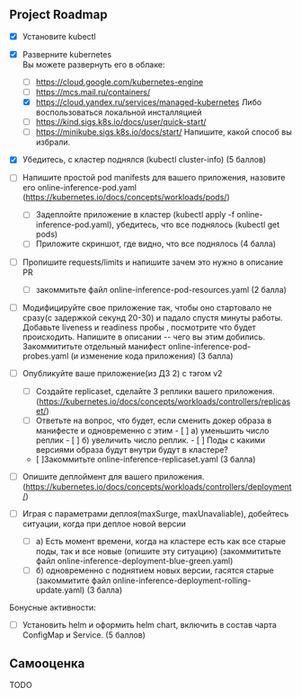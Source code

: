 ## Project Roadmap

- [X] Установите kubectl

- [X] Разверните kubernetes  
    Вы можете развернуть его в облаке:
    - [ ] https://cloud.google.com/kubernetes-engine
    - [ ] https://mcs.mail.ru/containers/
    - [X] https://cloud.yandex.ru/services/managed-kubernetes
    Либо воспользоваться локальной инсталляцией
    - [ ] https://kind.sigs.k8s.io/docs/user/quick-start/
    - [ ] https://minikube.sigs.k8s.io/docs/start/
    Напишите, какой способ вы избрали.
- [X] Убедитесь, с кластер поднялся (kubectl cluster-info) 
(5 баллов)

- [ ] Напишите простой pod manifests для вашего приложения, назовите его online-inference-pod.yaml (https://kubernetes.io/docs/concepts/workloads/pods/)
    - [ ] Задеплойте приложение в кластер (kubectl apply -f online-inference-pod.yaml), убедитесь, что все поднялось (kubectl get pods)
    - [ ] Приложите скриншот, где видно, что все поднялось
(4 балла)

- [ ] Пропишите requests/limits и напишите зачем это нужно в описание PR
    - [ ] закоммитьте файл online-inference-pod-resources.yaml
(2 балла)

- [ ] Модифицируйте свое приложение так, чтобы оно стартовало не сразу(с задержкой секунд 20-30) и падало спустя минуты работы. 
Добавьте liveness и readiness пробы , посмотрите что будет происходить.
Напишите в описании -- чего вы этим добились.
Закоммититьте отдельный манифест online-inference-pod-probes.yaml (и изменение кода приложения)
(3 балла)

- [ ] Опубликуйте ваше приложение(из ДЗ 2) с тэгом v2
  - [ ] Создайте replicaset, сделайте 3 реплики вашего приложения. (https://kubernetes.io/docs/concepts/workloads/controllers/replicaset/)
  - [ ] Ответьте на вопрос, что будет, если сменить докер образа в манифесте и одновременно с этим 
        - [ ] а) уменьшить число реплик
        - [ ] б) увеличить число реплик.
        - [ ] Поды с какими версиями образа будут внутри будут в кластере? 
  - [ ]Закоммитьте online-inference-replicaset.yaml
(3 балла)

- [ ] Опишите деплоймент для вашего приложения.  (https://kubernetes.io/docs/concepts/workloads/controllers/deployment/)
- [ ] Играя с параметрами деплоя(maxSurge, maxUnavaliable), добейтесь ситуации, когда при деплое новой версии
    - [ ] a) Есть момент времени, когда на кластере есть как все старые поды, так и все новые (опишите эту ситуацию) (закоммититьте файл online-inference-deployment-blue-green.yaml)
    - [ ] б) одновременно с поднятием новых версии, гасятся старые (закоммитите файл online-inference-deployment-rolling-update.yaml)
(3 балла)

Бонусные активности:
- [ ] Установить helm и оформить helm chart, включить в состав чарта ConfigMap и Service.
(5 баллов)


## Самооценка
TODO
